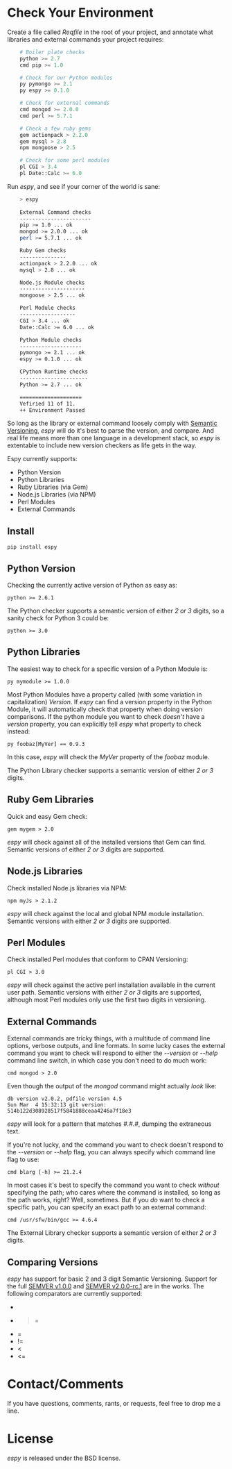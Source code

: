 # Check Your Environment

Create a file called _Reqfile_ in the root of your project, and annotate what libraries and external commands your project requires:

```python
	# Boiler plate checks
	python >= 2.7
	cmd pip >= 1.0

	# Check for our Python modules
	py pymongo >= 2.1
	py espy >= 0.1.0

	# Check for external commands
	cmd mongod >= 2.0.0
	cmd perl >= 5.7.1

	# Check a few ruby gems
	gem actionpack > 2.2.0
	gem mysql > 2.8
	npm mongoose > 2.5

	# Check for some perl modules
	pl CGI > 3.4
	pl Date::Calc >= 6.0

```

Run _espy_, and see if your corner of the world is sane:

```bash
    > espy
	
	External Command checks
	-----------------------
	pip >= 1.0 ... ok
	mongod >= 2.0.0 ... ok
	perl >= 5.7.1 ... ok

	Ruby Gem checks
	---------------
	actionpack > 2.2.0 ... ok
	mysql > 2.8 ... ok

	Node.js Module checks
	---------------------
	mongoose > 2.5 ... ok

	Perl Module checks
	------------------
	CGI > 3.4 ... ok
	Date::Calc >= 6.0 ... ok

	Python Module checks
	--------------------
	pymongo >= 2.1 ... ok
	espy >= 0.1.0 ... ok

	CPython Runtime checks
	----------------------
	Python >= 2.7 ... ok

	====================
	Vefiried 11 of 11.
	++ Environment Passed
```

So long as the library or external command loosely comply with [Semantic Versioning](http://semver.org/), _espy_ will do it's best to parse the version, and compare. And real life means more than one language in a development stack, so _espy_ is extentable to include new version checkers as life gets in the way.

Espy currently supports:

  * Python Version
  * Python Libraries
  * Ruby Libraries (via Gem)
  * Node.js Libraries (via NPM)
  * Perl Modules
  * External Commands

## Install

	pip install espy

## Python Version

Checking the currently active version of Python as easy as:
    
	python >= 2.6.1

The Python checker supports a semantic version of either _2 or 3_ digits, so a sanity check for Python 3 could be:

	python >= 3.0

## Python Libraries

The easiest way to check for a specific version of a Python Module is:

    py mymodule >= 1.0.0

Most Python Modules have a property called (with some variation in capitalization) _Version_. If _espy_ can find a version property in the Python Module, it will automatically check that property when doing version comparisons. If the python module you want to check _doesn't_ have a _version_ property, you can explicitly tell _espy_ what property to check instead:

	py foobaz[MyVer] == 0.9.3

In this case, _espy_ will check the _MyVer_ property of the _foobaz_ module.

The Python Library checker supports a semantic version of either _2 or 3_ digits.

## Ruby Gem Libraries

Quick and easy Gem check:

	gem mygem > 2.0

_espy_ will check against all of the installed versions that Gem can find. Semantic versions of either _2 or 3_ digits are supported.

## Node.js Libraries

Check installed Node.js libraries via NPM:

	npm myJs > 2.1.2

_espy_ will check against the local and global NPM module installation. Semantic versions with either _2 or 3_ digits are supported.

## Perl Modules

Check installed Perl modules that conform to CPAN Versioning:

	pl CGI > 3.0

_espy_ will check against the active perl installation available in the current user path. Semantic versions with either _2 or 3_ digits are supported, although most Perl modules only use the first two digits in versioning.

## External Commands

External commands are tricky things, with a multitude of command line options, verbose outputs, and line formats. In some lucky cases the external command you want to check will respond to either the _--version_ or _--help_ command line switch, in which case you don't need to do much work:

    cmd mongod > 2.0

Even though the output of the _mongod_ command might actually _look_ like:

	db version v2.0.2, pdfile version 4.5
	Sun Mar  4 15:32:13 git version: 514b122d308928517f5841888ceaa4246a7f18e3

_espy_ will look for a pattern that matches _#.#.#_, dumping the extraneous text.

If you're not lucky, and the command you want to check doesn't respond to the _--version_ or _--help_ flag, you can always specify which command line flag to use:

	cmd blarg [-h] >= 21.2.4

In most cases it's best to specify the command you want to check _without_ specifying the path; who cares where the command is installed, so long as the path works, right? Well, sometimes. But if you _do_ want to check a specific path, you can specify an exact path to an external command:

    cmd /usr/sfw/bin/gcc >= 4.6.4

The External Library checker supports a semantic version of either _2 or 3_ digits.

## Comparing Versions

_espy_ has support for basic 2 and 3 digit Semantic Versioning. Support for the full [SEMVER v1.0.0](http://semver.org/spec/v1.0.0.html) and [SEMVER v2.0.0-rc.1](http://semver.org/) are in the works. The following comparators are currently supported:

  * >
  * >=
  * =
  * !=
  * <
  * <=
  
# Contact/Comments

If you have questions, comments, rants, or requests, feel free to drop me a line.

# License

_espy_ is released under the BSD license.
